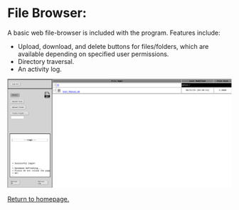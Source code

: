 # File Browser:
A basic web file-browser is included with the program. Features include: 
+ Upload, download, and delete buttons for files/folders, which are available depending on specified user permissions.
+ Directory traversal.
+ An activity log.

![screenshot of the filebrowser.](https://github.com/allenc125789/TurtleNAS/blob/main/docs/images/screenshots/browser-page.png)

[Return to homepage.](https://github.com/allenc125789/TurtleNAS/blob/main/README.md#overview)

